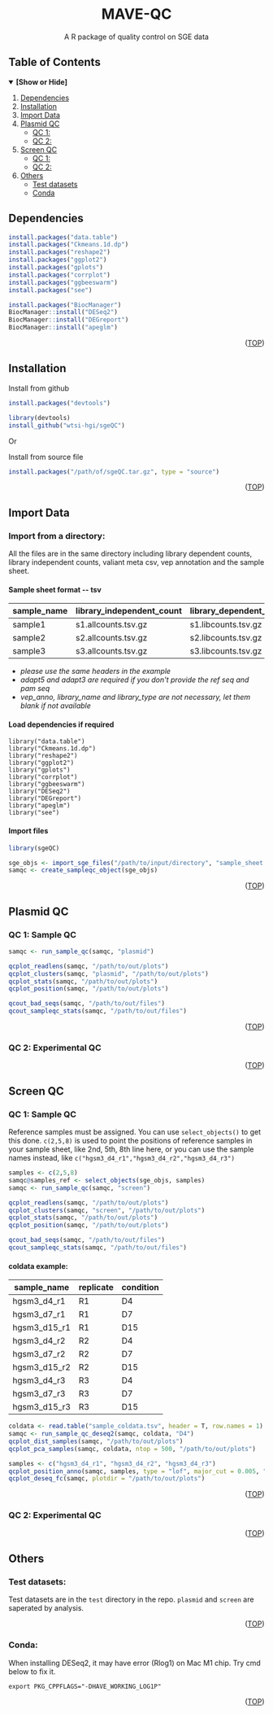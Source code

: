 <div align="center">
<h1 align="center">MAVE-QC</h1>
  <p align="center">A R package of quality control on SGE data</p>
</div>

## Table of Contents
<details open>
<summary><b>[Show or Hide]</b></summary>

1. [Dependencies](#dependencies)
2. [Installation](#installation)
3. [Import Data](#import-data)
4. [Plasmid QC](#plasmid-qc)
    - [QC 1: ](#pqc1)
    - [QC 2: ](#pqc2)
5. [Screen QC](#screen-qc)
    - [QC 1: ](#sqc1)
    - [QC 2: ](#sqc2)
6. [Others](#others)
    - [Test datasets](#test)
    - [Conda](#conda)

</details>

<!-- Dependencies-->
## Dependencies

```R
install.packages("data.table")
install.packages("Ckmeans.1d.dp")
install.packages("reshape2")
install.packages("ggplot2")
install.packages("gplots")
install.packages("corrplot")
install.packages("ggbeeswarm")
install.packages("see")

install.packages("BiocManager")
BiocManager::install("DESeq2")
BiocManager::install("DEGreport")
BiocManager::install("apeglm")
```

<p align="right">(<a href="#top">TOP</a>)</p>

<!-- Installation-->
## Installation

Install from github
```R
install.packages("devtools")

library(devtools)
install_github("wtsi-hgi/sgeQC")
```
Or

Install from source file
```R
install.packages("/path/of/sgeQC.tar.gz", type = "source")
```

<p align="right">(<a href="#top">TOP</a>)</p>

<!-- Import Data-->
## Import Data

### Import from a directory:
All the files are in the same directory including library dependent counts, library independent counts, valiant meta csv, vep annotation and the sample sheet.

#### Sample sheet format -- tsv
| sample_name  | library_independent_count | library_dependent_count | valiant_meta | adapt5 | adapt3 | library_name | library_type|
| - | - | - | - | - | - | - | - |
| sample1 | s1.allcounts.tsv.gz | s1.libcounts.tsv.gz | meta.csv.gz | CTGACTGGCACCTCTTCCCCCAGGA | CCCCGACCCCTCCCCAGCGTGAATG | libA | screen |
| sample2 | s2.allcounts.tsv.gz | s2.libcounts.tsv.gz | meta.csv.gz | CTGACTGGCACCTCTTCCCCCAGGA | CCCCGACCCCTCCCCAGCGTGAATG | libA | screen |
| sample3 | s3.allcounts.tsv.gz | s3.libcounts.tsv.gz | meta.csv.gz | CTGACTGGCACCTCTTCCCCCAGGA | CCCCGACCCCTCCCCAGCGTGAATG | libA | screen |

* *please use the same headers in the example*
* *adapt5 and adapt3 are required if you don't provide the ref seq and pam seq*
* *vep_anno, library_name and library_type are not necessary, let them blank if not available*

#### Load dependencies if required
```
library("data.table")
library("Ckmeans.1d.dp")
library("reshape2")
library("ggplot2")
library("gplots")
library("corrplot")
library("ggbeeswarm")
library("DESeq2")
library("DEGreport")
library("apeglm")
library("see")
```

#### Import files
```R
library(sgeQC)

sge_objs <- import_sge_files("/path/to/input/directory", "sample_sheet.tsv")
samqc <- create_sampleqc_object(sge_objs)
```

<p align="right">(<a href="#top">TOP</a>)</p>

<!-- Plasmid QC -->
## Plasmid QC

<a id="pqc1"></a>
### QC 1: Sample QC
```R
samqc <- run_sample_qc(samqc, "plasmid")

qcplot_readlens(samqc, "/path/to/out/plots")
qcplot_clusters(samqc, "plasmid", "/path/to/out/plots")
qcplot_stats(samqc, "/path/to/out/plots")
qcplot_position(samqc, "/path/to/out/plots")

qcout_bad_seqs(samqc, "/path/to/out/files")
qcout_sampleqc_stats(samqc, "/path/to/out/files")
```

<p align="right">(<a href="#top">TOP</a>)</p>

<a id="pqc2"></a>
### QC 2: Experimental QC

<p align="right">(<a href="#top">TOP</a>)</p>

<!-- Screen QC -->
## Screen QC

<a id="sqc1"></a>
### QC 1: Sample QC
Reference samples must be assigned. You can use ```select_objects()``` to get this done. ```c(2,5,8)``` is used to point the positions of reference samples in your sample sheet, like 2nd, 5th, 8th line here, or you can use the sample names instead, like ```c("hgsm3_d4_r1","hgsm3_d4_r2","hgsm3_d4_r3")```

```R
samples <- c(2,5,8)
samqc@samples_ref <- select_objects(sge_objs, samples)
samqc <- run_sample_qc(samqc, "screen")

qcplot_readlens(samqc, "/path/to/out/plots")
qcplot_clusters(samqc, "screen", "/path/to/out/plots")
qcplot_stats(samqc, "/path/to/out/plots")
qcplot_position(samqc, "/path/to/out/plots")

qcout_bad_seqs(samqc, "/path/to/out/files")
qcout_sampleqc_stats(samqc, "/path/to/out/files")
```

#### coldata example:
| sample_name | replicate | condition |
| - | - | - |
| hgsm3_d4_r1 | R1 | D4 |
| hgsm3_d7_r1 | R1 | D7 |
| hgsm3_d15_r1 | R1 | D15 |
| hgsm3_d4_r2 | R2 | D4 |
| hgsm3_d7_r2 | R2 | D7 |
| hgsm3_d15_r2 | R2 | D15 |
| hgsm3_d4_r3 | R3 | D4 |
| hgsm3_d7_r3 | R3 | D7 |
| hgsm3_d15_r3 | R3 | D15 |


```R
coldata <- read.table("sample_coldata.tsv", header = T, row.names = 1)
samqc <- run_sample_qc_deseq2(samqc, coldata, "D4")
qcplot_dist_samples(samqc, "/path/to/out/plots")
qcplot_pca_samples(samqc, coldata, ntop = 500, "/path/to/out/plots")

samples <- c("hgsm3_d4_r1", "hgsm3_d4_r2", "hgsm3_d4_r3")
qcplot_position_anno(samqc, samples, type = "lof", major_cut = 0.005, "/path/to/out/plots")
qcplot_deseq_fc(samqc, plotdir = "/path/to/out/plots")
```

<p align="right">(<a href="#top">TOP</a>)</p>

<a id="sqc2"></a>
### QC 2: Experimental QC

<p align="right">(<a href="#top">TOP</a>)</p>

<!-- Others -->
## Others

<a id="test"></a>
### Test datasets: 
Test datasets are in the ```test``` directory in the repo. ```plasmid``` and ```screen``` are saperated by analysis. 

<p align="right">(<a href="#top">TOP</a>)</p>

<a id="conda"></a>
### Conda: 
When installing DESeq2, it may have error (Rlog1) on Mac M1 chip. Try cmd below to fix it.

```
export PKG_CPPFLAGS="-DHAVE_WORKING_LOG1P"
```

<p align="right">(<a href="#top">TOP</a>)</p>
